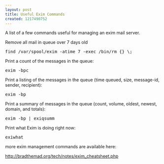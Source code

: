 ```yaml
---
layout: post
title: Useful Exim Commands
created: 1217490752
---
```

A list of a few commands useful for managing an exim mail server.

<!--break-->

Remove all mail in queue over 7 days old
<pre class="brush:plain">
find /var/spool/exim -atime 7 -exec /bin/rm {} \; 
</pre>

Print a count of the messages in the queue:
<pre class="brush:plain">
exim -bpc
</pre>

Print a listing of the messages in the queue (time queued, size, message-id, sender, recipient):
<pre class="brush:plain">
exim -bp
</pre>

Print a summary of messages in the queue (count, volume, oldest, newest, domain, and totals):
<pre class="brush:plain">
exim -bp | exiqsumm
</pre>

Print what Exim is doing right now:
<pre class="brush:plain">
exiwhat
</pre>


more exim management commands are available here:

<a href="http://bradthemad.org/tech/notes/exim_cheatsheet.php">http://bradthemad.org/tech/notes/exim_cheatsheet.php</a>
